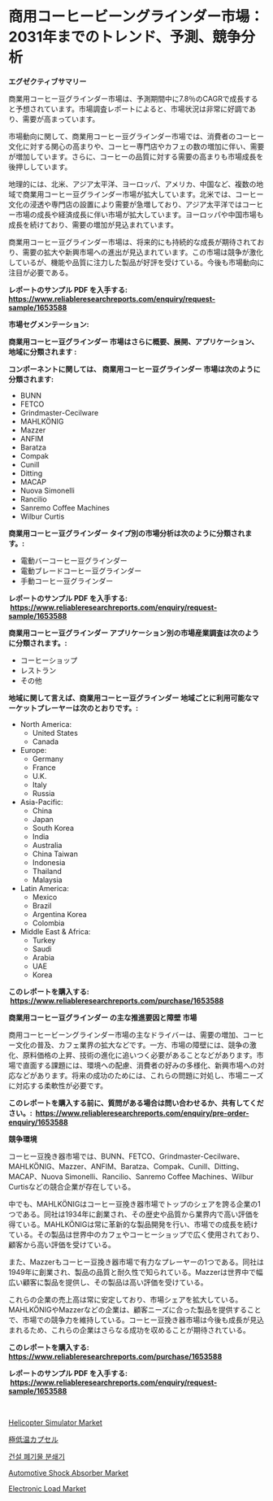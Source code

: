 <p><h1>商用コーヒービーングラインダー市場：2031年までのトレンド、予測、競争分析</h1></p><p><strong>エグゼクティブサマリー</strong></p>
<p><p>商業用コーヒー豆グラインダー市場は、予測期間中に7.8％のCAGRで成長すると予想されています。市場調査レポートによると、市場状況は非常に好調であり、需要が高まっています。</p><p>市場動向に関して、商業用コーヒー豆グラインダー市場では、消費者のコーヒー文化に対する関心の高まりや、コーヒー専門店やカフェの数の増加に伴い、需要が増加しています。さらに、コーヒーの品質に対する需要の高まりも市場成長を後押ししています。</p><p>地理的には、北米、アジア太平洋、ヨーロッパ、アメリカ、中国など、複数の地域で商業用コーヒー豆グラインダー市場が拡大しています。北米では、コーヒー文化の浸透や専門店の設置により需要が急増しており、アジア太平洋ではコーヒー市場の成長や経済成長に伴い市場が拡大しています。ヨーロッパや中国市場も成長を続けており、需要の増加が見込まれています。</p><p>商業用コーヒー豆グラインダー市場は、将来的にも持続的な成長が期待されており、需要の拡大や新興市場への進出が見込まれています。この市場は競争が激化しているが、機能や品質に注力した製品が好評を受けている。今後も市場動向に注目が必要である。</p></p>
<p><strong>レポートのサンプル PDF を入手する: <a href="https://www.reliableresearchreports.com/enquiry/request-sample/1653588">https://www.reliableresearchreports.com/enquiry/request-sample/1653588</a></strong></p>
<p><strong>市場セグメンテーション:</strong></p>
<p><strong> 商業用コーヒー豆グラインダー 市場はさらに概要、展開、アプリケーション、地域に分類されます :</strong></p>
<p><strong>コンポーネントに関しては、 商業用コーヒー豆グラインダー 市場は次のように分類されます: &nbsp;</strong></p>
<p><ul><li>BUNN</li><li>FETCO</li><li>Grindmaster-Cecilware</li><li>MAHLKÖNIG</li><li>Mazzer</li><li>ANFIM</li><li>Baratza</li><li>Compak</li><li>Cunill</li><li>Ditting</li><li>MACAP</li><li>Nuova Simonelli</li><li>Rancilio</li><li>Sanremo Coffee Machines</li><li>Wilbur Curtis</li></ul></p>
<p><strong> 商業用コーヒー豆グラインダー タイプ別の市場分析は次のように分類されます。:</strong></p>
<p><ul><li>電動バーコーヒー豆グラインダー</li><li>電動ブレードコーヒー豆グラインダー</li><li>手動コーヒー豆グラインダー</li></ul></p>
<p><strong>レポートのサンプル PDF を入手する: &nbsp;<a href="https://www.reliableresearchreports.com/enquiry/request-sample/1653588">https://www.reliableresearchreports.com/enquiry/request-sample/1653588</a></strong></p>
<p><strong> 商業用コーヒー豆グラインダー アプリケーション別の市場産業調査は次のように分類されます。:</strong></p>
<p><ul><li>コーヒーショップ</li><li>レストラン</li><li>その他</li></ul></p>
<p><strong>地域に関して言えば、商業用コーヒー豆グラインダー 地域ごとに利用可能なマーケットプレーヤーは次のとおりです。:</strong></p>
<p><ul>
    <li>
        North America:
        <ul>
            <li>United States</li>
            <li>Canada</li>
        </ul>
    </li>
    <li>
        Europe:
        <ul>
            <li>Germany</li>
            <li>France</li>
            <li>U.K.</li>
            <li>Italy</li>
            <li>Russia</li>
        </ul>
    </li>
    <li>
        Asia-Pacific:
        <ul>
            <li>China</li>
            <li>Japan</li>
            <li>South Korea</li>
            <li>India</li>
            <li>Australia</li>
            <li>China Taiwan</li>
            <li>Indonesia</li>
            <li>Thailand</li>
            <li>Malaysia</li>
        </ul>
    </li>
    <li>
        Latin America:
        <ul>
            <li>Mexico</li>
            <li>Brazil</li>
            <li>Argentina Korea</li>
            <li>Colombia</li>
        </ul>
    </li>
    <li>
        Middle East & Africa:
        <ul>
            <li>Turkey</li>
            <li>Saudi</li>
            <li>Arabia</li>
            <li>UAE</li>
            <li>Korea</li>
        </ul>
    </li>
    </ul></p>
<p><strong>このレポートを購入する: &nbsp;<a href="https://www.reliableresearchreports.com/purchase/1653588">https://www.reliableresearchreports.com/purchase/1653588</a></strong></p>
<p><strong>商業用コーヒー豆グラインダー の主な推進要因と障壁 市場</strong></p>
<p><p>商用コーヒービーングラインダー市場の主なドライバーは、需要の増加、コーヒー文化の普及、カフェ業界の拡大などです。一方、市場の障壁には、競争の激化、原料価格の上昇、技術の進化に追いつく必要があることなどがあります。市場で直面する課題には、環境への配慮、消費者の好みの多様化、新興市場への対応などがあります。将来の成功のためには、これらの問題に対処し、市場ニーズに対応する柔軟性が必要です。</p></p>
<p><strong>このレポートを購入する前に、質問がある場合は問い合わせるか、共有してください。:&nbsp; <a href="https://www.reliableresearchreports.com/enquiry/pre-order-enquiry/1653588">https://www.reliableresearchreports.com/enquiry/pre-order-enquiry/1653588</a></strong></p>
<p><strong>競争環境</strong></p>
<p><p>コーヒー豆挽き器市場では、BUNN、FETCO、Grindmaster-Cecilware、MAHLKÖNIG、Mazzer、ANFIM、Baratza、Compak、Cunill、Ditting、MACAP、Nuova Simonelli、Rancilio、Sanremo Coffee Machines、Wilbur Curtisなどの競合企業が存在している。</p><p>中でも、MAHLKÖNIGはコーヒー豆挽き器市場でトップのシェアを誇る企業の1つである。同社は1934年に創業され、その歴史や品質から業界内で高い評価を得ている。MAHLKÖNIGは常に革新的な製品開発を行い、市場での成長を続けている。その製品は世界中のカフェやコーヒーショップで広く使用されており、顧客から高い評価を受けている。</p><p>また、Mazzerもコーヒー豆挽き器市場で有力なプレーヤーの1つである。同社は1949年に創業され、製品の品質と耐久性で知られている。Mazzerは世界中で幅広い顧客に製品を提供し、その製品は高い評価を受けている。</p><p>これらの企業の売上高は常に安定しており、市場シェアを拡大している。MAHLKÖNIGやMazzerなどの企業は、顧客ニーズに合った製品を提供することで、市場での競争力を維持している。コーヒー豆挽き器市場は今後も成長が見込まれるため、これらの企業はさらなる成功を収めることが期待されている。</p></p>
<p><strong>このレポートを購入する: &nbsp; <a href="https://www.reliableresearchreports.com/purchase/1653588">https://www.reliableresearchreports.com/purchase/1653588</a></strong></p>
<p><strong>レポートのサンプル PDF を入手する: &nbsp;<a href="https://www.reliableresearchreports.com/enquiry/request-sample/1653588">https://www.reliableresearchreports.com/enquiry/request-sample/1653588</a></strong><strong></strong></p>
<p>&nbsp;</p>
<p><p><a href="https://issuu.com/reportprime-2/docs/helicopter-simulator-market-size-2030.pptx">Helicopter Simulator Market</a></p><p><a href="https://medium.com/@henriettemills1/%E4%BD%8E%E6%B8%A9%E3%82%AB%E3%83%97%E3%82%BB%E3%83%AB%E5%B8%82%E5%A0%B4%E3%81%AE%E5%88%86%E6%9E%90-%E4%B8%96%E7%95%8C%E7%94%A3%E6%A5%AD%E3%81%AE%E8%A6%8B%E9%80%9A%E3%81%97%E3%81%A8%E4%BA%88%E6%B8%AC-2024%E5%B9%B4%E3%81%8B%E3%82%892031%E5%B9%B4-aba0baac8dc9">極低温カプセル</a></p><p><a href="https://github.com/vdhdwjyp90142/Market-Research-Report-List-1/blob/main/98607869989.md">건설 폐기물 분쇄기</a></p><p><a href="https://issuu.com/reportprime-2/docs/automotive-shock-absorber-market-size-2030.pptx">Automotive Shock Absorber Market</a></p><p><a href="https://github.com/dringals/Market-Research-Report-List-3/blob/main/electronic-load-market.md">Electronic Load Market</a></p></p>